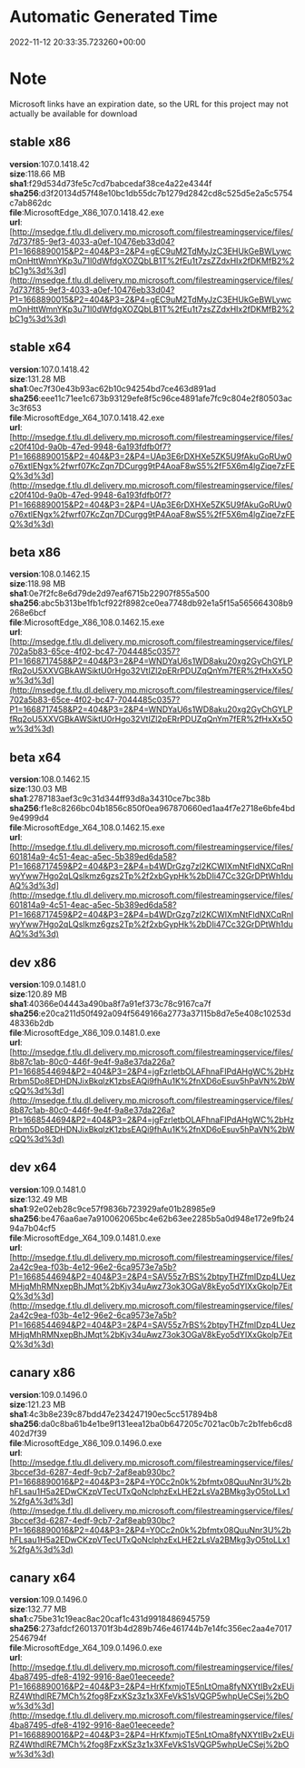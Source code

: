 # Automatic Generated Time
2022-11-12 20:33:35.723260+00:00

# Note
Microsoft links have an expiration date, so the URL for this project may not actually be available for download

## stable x86
**version**:107.0.1418.42  
**size**:118.66 MB  
**sha1**:f29d534d73fe5c7cd7babcedaf38ce4a22e4344f  
**sha256**:d3f20134d57f48e10bc1db55dc7b1279d2842cd8c525d5e2a5c5754c7ab862dc  
**file**:MicrosoftEdge_X86_107.0.1418.42.exe  
**url**:[http://msedge.f.tlu.dl.delivery.mp.microsoft.com/filestreamingservice/files/7d737f85-9ef3-4033-a0ef-10476eb33d04?P1=1668890015&P2=404&P3=2&P4=gEC9uM2TdMyJzC3EHUkGeBWLywcmOnHttWmnYKp3u71l0dWfdgXOZQbLB1T%2fEu1t7zsZZdxHIx2fDKMfB2%2bC1g%3d%3d](http://msedge.f.tlu.dl.delivery.mp.microsoft.com/filestreamingservice/files/7d737f85-9ef3-4033-a0ef-10476eb33d04?P1=1668890015&P2=404&P3=2&P4=gEC9uM2TdMyJzC3EHUkGeBWLywcmOnHttWmnYKp3u71l0dWfdgXOZQbLB1T%2fEu1t7zsZZdxHIx2fDKMfB2%2bC1g%3d%3d)  

## stable x64
**version**:107.0.1418.42  
**size**:131.28 MB  
**sha1**:0ec7f30e43b93ac62b10c94254bd7ce463d891ad  
**sha256**:eee11c71ee1c673b93129efe8f5c96ce4891afe7fc9c804e2f80503ac3c3f653  
**file**:MicrosoftEdge_X64_107.0.1418.42.exe  
**url**:[http://msedge.f.tlu.dl.delivery.mp.microsoft.com/filestreamingservice/files/c20f410d-9a0b-47ed-9948-6a193fdfb0f7?P1=1668890015&P2=404&P3=2&P4=UAp3E6rDXHXe5ZK5U9fAkuGoRUw0o76xtlENgx%2fwrf07KcZqn7DCurgg9tP4AoaF8wS5%2fF5X6m4lgZiqe7zFEQ%3d%3d](http://msedge.f.tlu.dl.delivery.mp.microsoft.com/filestreamingservice/files/c20f410d-9a0b-47ed-9948-6a193fdfb0f7?P1=1668890015&P2=404&P3=2&P4=UAp3E6rDXHXe5ZK5U9fAkuGoRUw0o76xtlENgx%2fwrf07KcZqn7DCurgg9tP4AoaF8wS5%2fF5X6m4lgZiqe7zFEQ%3d%3d)  

## beta x86
**version**:108.0.1462.15  
**size**:118.98 MB  
**sha1**:0e7f2fc8e6d79de2d97eaf6715b22907f855a500  
**sha256**:abc5b313be1fb1cf922f8982ce0ea7748db92e1a5f15a565664308b9268e6bcf  
**file**:MicrosoftEdge_X86_108.0.1462.15.exe  
**url**:[http://msedge.f.tlu.dl.delivery.mp.microsoft.com/filestreamingservice/files/702a5b83-65ce-4f02-bc47-7044485c0357?P1=1668717458&P2=404&P3=2&P4=WNDYaU6s1WD8aku20xg2GyChGYLPfRq2oU5XXVGBkAWSiktU0rHgo32VtIZl2pERrPDUZqQnYm7fER%2fHxXx5Ow%3d%3d](http://msedge.f.tlu.dl.delivery.mp.microsoft.com/filestreamingservice/files/702a5b83-65ce-4f02-bc47-7044485c0357?P1=1668717458&P2=404&P3=2&P4=WNDYaU6s1WD8aku20xg2GyChGYLPfRq2oU5XXVGBkAWSiktU0rHgo32VtIZl2pERrPDUZqQnYm7fER%2fHxXx5Ow%3d%3d)  

## beta x64
**version**:108.0.1462.15  
**size**:130.03 MB  
**sha1**:2787183aef3c9c31d344ff93d8a34310ce7bc38b  
**sha256**:f1e8c8266bc04b1856c850f0ea967870660ed1aa4f7e2718e6bfe4bd9e4999d4  
**file**:MicrosoftEdge_X64_108.0.1462.15.exe  
**url**:[http://msedge.f.tlu.dl.delivery.mp.microsoft.com/filestreamingservice/files/601814a9-4c51-4eac-a5ec-5b389ed6da58?P1=1668717459&P2=404&P3=2&P4=b4WDrGzg7zl2KCWIXmNtFldNXCqRnIwyYww7Hgo2qLQsIkmz6gzs2Tp%2f2xbGypHk%2bDIi47Cc32GrDPtWh1duAQ%3d%3d](http://msedge.f.tlu.dl.delivery.mp.microsoft.com/filestreamingservice/files/601814a9-4c51-4eac-a5ec-5b389ed6da58?P1=1668717459&P2=404&P3=2&P4=b4WDrGzg7zl2KCWIXmNtFldNXCqRnIwyYww7Hgo2qLQsIkmz6gzs2Tp%2f2xbGypHk%2bDIi47Cc32GrDPtWh1duAQ%3d%3d)  

## dev x86
**version**:109.0.1481.0  
**size**:120.89 MB  
**sha1**:40366e04443a490ba8f7a91ef373c78c9167ca7f  
**sha256**:e20ca211d50f492a094f5649166a2773a37115b8d7e5e408c10253d48336b2db  
**file**:MicrosoftEdge_X86_109.0.1481.0.exe  
**url**:[http://msedge.f.tlu.dl.delivery.mp.microsoft.com/filestreamingservice/files/8b87c1ab-80c0-446f-9e4f-9a8e37da226a?P1=1668544694&P2=404&P3=2&P4=jgFzrletbOLAFhnaFIPdAHgWC%2bHzRrbm5Do8EDHDNJixBkqlzK1zbsEAQi9fhAu1K%2fnXD6oEsuv5hPaVN%2bWcQQ%3d%3d](http://msedge.f.tlu.dl.delivery.mp.microsoft.com/filestreamingservice/files/8b87c1ab-80c0-446f-9e4f-9a8e37da226a?P1=1668544694&P2=404&P3=2&P4=jgFzrletbOLAFhnaFIPdAHgWC%2bHzRrbm5Do8EDHDNJixBkqlzK1zbsEAQi9fhAu1K%2fnXD6oEsuv5hPaVN%2bWcQQ%3d%3d)  

## dev x64
**version**:109.0.1481.0  
**size**:132.49 MB  
**sha1**:92e02eb28c9ce57f9836b723929afe01b28985e9  
**sha256**:be476aa6ae7a910062065bc4e62b63ee2285b5a0d948e172e9fb2494a7b04cf5  
**file**:MicrosoftEdge_X64_109.0.1481.0.exe  
**url**:[http://msedge.f.tlu.dl.delivery.mp.microsoft.com/filestreamingservice/files/2a42c9ea-f03b-4e12-96e2-6ca9573e7a5b?P1=1668544694&P2=404&P3=2&P4=SAV55z7rBS%2btpyTHZfmlDzp4LUezMHjqMhRMNxepBhJMqt%2bKjv34uAwz73ok3OGaV8kEyo5dYIXxGkolp7EitQ%3d%3d](http://msedge.f.tlu.dl.delivery.mp.microsoft.com/filestreamingservice/files/2a42c9ea-f03b-4e12-96e2-6ca9573e7a5b?P1=1668544694&P2=404&P3=2&P4=SAV55z7rBS%2btpyTHZfmlDzp4LUezMHjqMhRMNxepBhJMqt%2bKjv34uAwz73ok3OGaV8kEyo5dYIXxGkolp7EitQ%3d%3d)  

## canary x86
**version**:109.0.1496.0  
**size**:121.23 MB  
**sha1**:4c3b8e239c87bdd47e234247190ec5cc517894b8  
**sha256**:da0c8ba61b4e1be9f131eea12ba0b647205c7021ac0b7c2b1feb6cd8402d7f39  
**file**:MicrosoftEdge_X86_109.0.1496.0.exe  
**url**:[http://msedge.f.tlu.dl.delivery.mp.microsoft.com/filestreamingservice/files/3bccef3d-6287-4edf-9cb7-2af8eab930bc?P1=1668890016&P2=404&P3=2&P4=Y0Cc2n0k%2bfmtx08QuuNnr3U%2bhFLsau1H5a2EDwCKzpVTecUTxQoNclphzExLHE2zLsVa2BMkg3yO5toLLx1%2fgA%3d%3d](http://msedge.f.tlu.dl.delivery.mp.microsoft.com/filestreamingservice/files/3bccef3d-6287-4edf-9cb7-2af8eab930bc?P1=1668890016&P2=404&P3=2&P4=Y0Cc2n0k%2bfmtx08QuuNnr3U%2bhFLsau1H5a2EDwCKzpVTecUTxQoNclphzExLHE2zLsVa2BMkg3yO5toLLx1%2fgA%3d%3d)  

## canary x64
**version**:109.0.1496.0  
**size**:132.77 MB  
**sha1**:c75be31c19eac8ac20caf1c431d9918486945759  
**sha256**:273afdcf26013701f3b4d289b746e461744b7e14fc356ec2aa4e70172546794f  
**file**:MicrosoftEdge_X64_109.0.1496.0.exe  
**url**:[http://msedge.f.tlu.dl.delivery.mp.microsoft.com/filestreamingservice/files/4ba87495-dfe8-4192-9916-8ae01eeceede?P1=1668890016&P2=404&P3=2&P4=HrKfxmjoTE5nLtOma8fyNXYtIBv2xEUiRZ4WthdIRE7MCh%2fog8FzxKSz3z1x3XFeVkS1sVQGP5whpUeCSej%2bOw%3d%3d](http://msedge.f.tlu.dl.delivery.mp.microsoft.com/filestreamingservice/files/4ba87495-dfe8-4192-9916-8ae01eeceede?P1=1668890016&P2=404&P3=2&P4=HrKfxmjoTE5nLtOma8fyNXYtIBv2xEUiRZ4WthdIRE7MCh%2fog8FzxKSz3z1x3XFeVkS1sVQGP5whpUeCSej%2bOw%3d%3d)  

